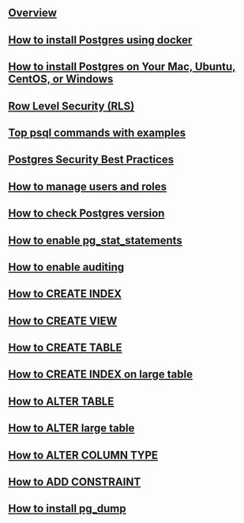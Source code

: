 ---
---

## [Overview](/reference/postgres/how-to/overview)

## [How to install Postgres using docker](/reference/postgres/how-to/how-to-install-postgres-using-docker)

## [How to install Postgres on Your Mac, Ubuntu, CentOS, or Windows](/reference/postgres/how-to/how-to-install-postgres-on-mac-ubuntu-centos-windows)

## [Row Level Security (RLS)](/reference/postgres/how-to/postgres-row-level-security)

## [Top psql commands with examples](/reference/postgres/how-to/top-psql-commands-with-examples)

## [Postgres Security Best Practices](/reference/postgres/how-to/postgres-security-best-practices)

## [How to manage users and roles](/reference/postgres/how-to/how-to-manage-postgres-users-and-roles)

## [How to check Postgres version](/reference/postgres/how-to/how-to-check-postgres-version)

## [How to enable pg_stat_statements](/reference/postgres/how-to/how-to-enable-pg-stat-statements-postgres)

## [How to enable auditing](/reference/mysql/how-to/how-to-enable-auditing-mysql)

## [How to CREATE INDEX](/reference/postgres/how-to/how-to-create-index-postgres)

## [How to CREATE VIEW](/reference/postgres/how-to/how-to-create-view-postgres)

## [How to CREATE TABLE](/reference/postgres/how-to/how-to-create-table-postgres)

## [How to CREATE INDEX on large table](/reference/postgres/how-to/how-to-create-index-on-large-table-postgres)

## [How to ALTER TABLE](/reference/postgres/how-to/how-to-alter-table-postgres)

## [How to ALTER large table](/reference/mysql/how-to/how-to-alter-large-table-postgres)

## [How to ALTER COLUMN TYPE](/reference/postgres/how-to/how-to-alter-column-type-postgres)

## [How to ADD CONSTRAINT](/reference/postgres/how-to/how-to-add-constraint-postgres)

## [How to install pg_dump](/reference/postgres/how-to/how-to-install-pgdump-on-mac-ubuntu-centos-windows)
